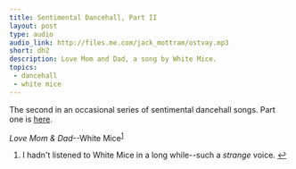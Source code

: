 ```yaml
---
title: Sentimental Dancehall, Part II
layout: post
type: audio
audio_link: http://files.me.com/jack_mottram/ostvay.mp3
short: dh2
description: Love Mom and Dad, a song by White Mice.
topics:
 - dancehall
 - white mice
---
```

The second in an occasional series of sentimental dancehall songs. Part one is [here][1].

_Love Mom & Dad_--White Mice<sup id="r1"><a href="#f1">1</a></sup>

<aside id="f1"><ol><li>I hadn't listened to White Mice in a long while--such a <em>strange</em> voice. <a href="#r1">&#8617;</a></li></ol></aside>

[1]:/2009/09/05/sentimental-dancehall/
